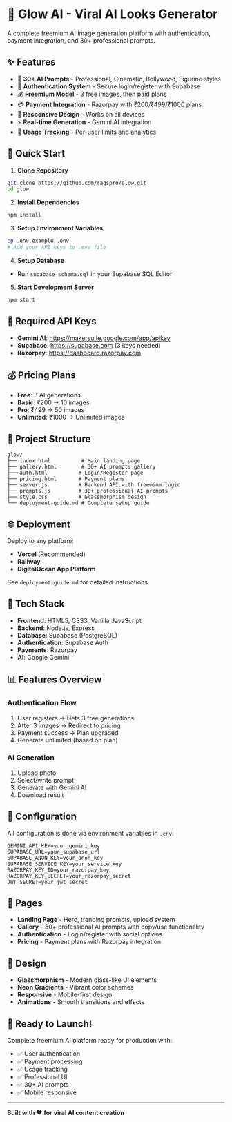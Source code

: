 # 🌟 Glow AI - Viral AI Looks Generator

A complete freemium AI image generation platform with authentication, payment integration, and 30+ professional prompts.

## ✨ Features

- 🎨 **30+ AI Prompts** - Professional, Cinematic, Bollywood, Figurine styles
- 🔐 **Authentication System** - Secure login/register with Supabase
- 💰 **Freemium Model** - 3 free images, then paid plans
- 💳 **Payment Integration** - Razorpay with ₹200/₹499/₹1000 plans
- 📱 **Responsive Design** - Works on all devices
- ⚡ **Real-time Generation** - Gemini AI integration
- 🎯 **Usage Tracking** - Per-user limits and analytics

## 🚀 Quick Start

1. **Clone Repository**
```bash
git clone https://github.com/ragspro/glow.git
cd glow
```

2. **Install Dependencies**
```bash
npm install
```

3. **Setup Environment Variables**
```bash
cp .env.example .env
# Add your API keys to .env file
```

4. **Setup Database**
- Run `supabase-schema.sql` in your Supabase SQL Editor

5. **Start Development Server**
```bash
npm start
```

## 🔑 Required API Keys

- **Gemini AI**: https://makersuite.google.com/app/apikey
- **Supabase**: https://supabase.com (3 keys needed)
- **Razorpay**: https://dashboard.razorpay.com

## 💰 Pricing Plans

- **Free**: 3 AI generations
- **Basic**: ₹200 → 10 images
- **Pro**: ₹499 → 50 images
- **Unlimited**: ₹1000 → Unlimited images

## 📁 Project Structure

```
glow/
├── index.html          # Main landing page
├── gallery.html        # 30+ AI prompts gallery
├── auth.html          # Login/Register page
├── pricing.html       # Payment plans
├── server.js          # Backend API with freemium logic
├── prompts.js         # 30+ professional AI prompts
├── style.css          # Glassmorphism design
└── deployment-guide.md # Complete setup guide
```

## 🌐 Deployment

Deploy to any platform:
- **Vercel** (Recommended)
- **Railway**
- **DigitalOcean App Platform**

See `deployment-guide.md` for detailed instructions.

## 🎯 Tech Stack

- **Frontend**: HTML5, CSS3, Vanilla JavaScript
- **Backend**: Node.js, Express
- **Database**: Supabase (PostgreSQL)
- **Authentication**: Supabase Auth
- **Payments**: Razorpay
- **AI**: Google Gemini

## 📊 Features Overview

### Authentication Flow
1. User registers → Gets 3 free generations
2. After 3 images → Redirect to pricing
3. Payment success → Plan upgraded
4. Generate unlimited (based on plan)

### AI Generation
1. Upload photo
2. Select/write prompt
3. Generate with Gemini AI
4. Download result

## 🔧 Configuration

All configuration is done via environment variables in `.env`:

```env
GEMINI_API_KEY=your_gemini_key
SUPABASE_URL=your_supabase_url
SUPABASE_ANON_KEY=your_anon_key
SUPABASE_SERVICE_KEY=your_service_key
RAZORPAY_KEY_ID=your_razorpay_key
RAZORPAY_KEY_SECRET=your_razorpay_secret
JWT_SECRET=your_jwt_secret
```

## 📱 Pages

- **Landing Page** - Hero, trending prompts, upload system
- **Gallery** - 30+ professional AI prompts with copy/use functionality
- **Authentication** - Login/register with social options
- **Pricing** - Payment plans with Razorpay integration

## 🎨 Design

- **Glassmorphism** - Modern glass-like UI elements
- **Neon Gradients** - Vibrant color schemes
- **Responsive** - Mobile-first design
- **Animations** - Smooth transitions and effects

## 🚀 Ready to Launch!

Complete freemium AI platform ready for production with:
- ✅ User authentication
- ✅ Payment processing
- ✅ Usage tracking
- ✅ Professional UI
- ✅ 30+ AI prompts
- ✅ Mobile responsive

---

**Built with ❤️ for viral AI content creation**